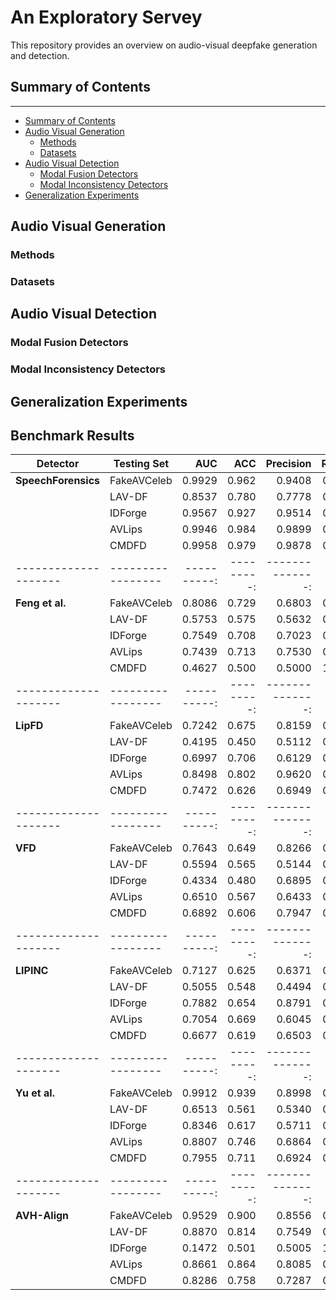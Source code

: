 # An Exploratory Servey
This repository provides an overview on audio-visual deepfake generation and detection.

## Summary of Contents
---
- [Summary of Contents](#Summary-of-Contents)
- [Audio Visual Generation](#Audio-Visual-Generation)
  - [Methods](#Methods)
  - [Datasets](#Datasets)
- [Audio Visual Detection](#Audio-Visual-Detection)
  - [Modal Fusion Detectors](#Modal-Fusion-Detectors)
  - [Modal Inconsistency Detectors](#Modal-Inconsistency-Detectors)
- [Generalization Experiments](#Generalization-Experiments)

## Audio Visual Generation

### Methods

### Datasets



## Audio Visual Detection

### Modal Fusion Detectors

### Modal Inconsistency Detectors


## Generalization Experiments

## Benchmark Results

| **Detector**       | **Testing Set** |   **AUC** |  **ACC** | **Precision** | **Recall** |
|--------------------|-----------------|----------:|---------:|--------------:|-----------:|
| **SpeechForensics** | FakeAVCeleb | 0.9929 | 0.962 | 0.9408 | 0.986 |
|                    | LAV-DF      | 0.8537 | 0.780 | 0.7778 | 0.784 |
|                    | IDForge     | 0.9567 | 0.927 | 0.9514 | 0.900 |
|                    | AVLips      | 0.9946 | 0.984 | 0.9899 | 0.978 |
|                    | CMDFD       | 0.9958 | 0.979 | 0.9878 | 0.970 |
|--------------------|-----------------|----------:|---------:|--------------:|-----------:|
| **Feng et al.**    | FakeAVCeleb | 0.8086 | 0.729 | 0.6803 | 0.864 |
|                    | LAV-DF      | 0.5753 | 0.575 | 0.5632 | 0.668 |
|                    | IDForge     | 0.7549 | 0.708 | 0.7023 | 0.722 |
|                    | AVLips      | 0.7439 | 0.713 | 0.7530 | 0.634 |
|                    | CMDFD       | 0.4627 | 0.500 | 0.5000 | 1.000 |
|--------------------|-----------------|----------:|---------:|--------------:|-----------:|
| **LipFD**          | FakeAVCeleb | 0.7242 | 0.675 | 0.8159 | 0.415 |
|                    | LAV-DF      | 0.4195 | 0.450 | 0.5112 | 0.500 |
|                    | IDForge     | 0.6997 | 0.706 | 0.6129 | 0.055 |
|                    | AVLips      | 0.8498 | 0.802 | 0.9620 | 0.631 |
|                    | CMDFD       | 0.7472 | 0.626 | 0.6949 | 0.323 |
|--------------------|-----------------|----------:|---------:|--------------:|-----------:|
| **VFD**            | FakeAVCeleb | 0.7643 | 0.649 | 0.8266 | 0.454 |
|                    | LAV-DF      | 0.5594 | 0.565 | 0.5144 | 0.135 |
|                    | IDForge     | 0.4334 | 0.480 | 0.6895 | 0.504 |
|                    | AVLips      | 0.6510 | 0.567 | 0.6433 | 0.287 |
|                    | CMDFD       | 0.6892 | 0.606 | 0.7947 | 0.370 |
|--------------------|-----------------|----------:|---------:|--------------:|-----------:|
| **LIPINC**         | FakeAVCeleb | 0.7127 | 0.625 | 0.6371 | 0.492 |
|                    | LAV-DF      | 0.5055 | 0.548 | 0.4494 | 0.211 |
|                    | IDForge     | 0.7882 | 0.654 | 0.8791 | 0.216 |
|                    | AVLips      | 0.7054 | 0.669 | 0.6045 | 0.353 |
|                    | CMDFD       | 0.6677 | 0.619 | 0.6503 | 0.416 |
|--------------------|-----------------|----------:|---------:|--------------:|-----------:|
| **Yu et al.**      | FakeAVCeleb | 0.9912 | 0.939 | 0.8998 | 0.988 |
|                    | LAV-DF      | 0.6513 | 0.561 | 0.5340 | 0.958 |
|                    | IDForge     | 0.8346 | 0.617 | 0.5711 | 0.940 |
|                    | AVLips      | 0.8807 | 0.746 | 0.6864 | 0.906 |
|                    | CMDFD       | 0.7955 | 0.711 | 0.6924 | 0.757 |
|--------------------|-----------------|----------:|---------:|--------------:|-----------:|
| **AVH-Align**      | FakeAVCeleb | 0.9529 | 0.900 | 0.8556 | 0.962 |
|                    | LAV-DF      | 0.8870 | 0.814 | 0.7549 | 0.930 |
|                    | IDForge     | 0.1472 | 0.501 | 0.5005 | 1.000 |
|                    | AVLips      | 0.8661 | 0.864 | 0.8085 | 0.954 |
|                    | CMDFD       | 0.8286 | 0.758 | 0.7287 | 0.822 |
